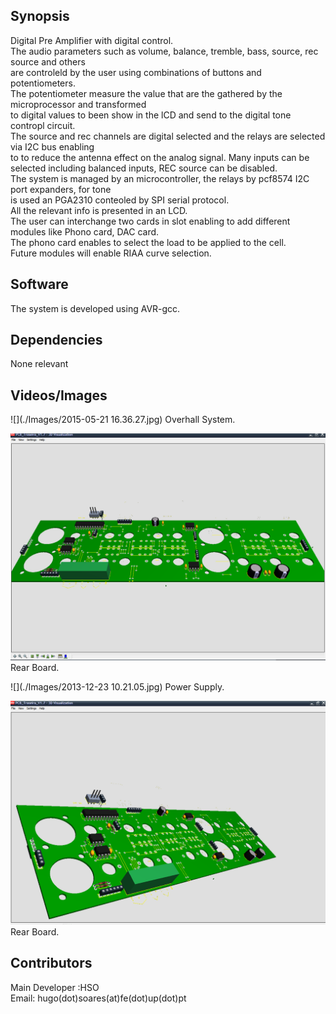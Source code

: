 ## Synopsis

Digital Pre Amplifier with digital control.  
The audio parameters such as volume, balance, tremble, bass, source, rec source and others  
are controleld by the user using combinations of buttons and potentiometers.  
The potentiometer measure the value that are the gathered by the microprocessor and transformed  
to digital values to been show in the lCD and send to the digital tone contropl circuit.  
The source and rec channels are digital selected and the relays are selected via I2C bus enabling  
to to reduce the antenna effect on the analog signal.
Many inputs can be selected including balanced inputs, REC source can be disabled.  
The system is managed by an microcontroller, the relays by pcf8574 I2C port expanders, for tone  
is used an PGA2310 conteoled by SPI serial protocol.  
All the relevant info is presented in an LCD.  
The user can interchange two cards in slot enabling to add different modules like Phono card, DAC card.  
The phono card enables to select the load to be applied to the cell.  
Future modules will enable RIAA curve selection.  

## Software
The system is developed using AVR-gcc.

## Dependencies
None relevant 


## Videos/Images

![](./Images/2015-05-21 16.36.27.jpg)
Overhall System.  

![](./Images/Rear_Board.png)
Rear Board.  

![](./Images/2013-12-23 10.21.05.jpg)
Power Supply.  

![](./Images/Screenshot-3088.png)
Rear Board.  



## Contributors

Main Developer :HSO  
Email: hugo(dot)soares(at)fe(dot)up(dot)pt

